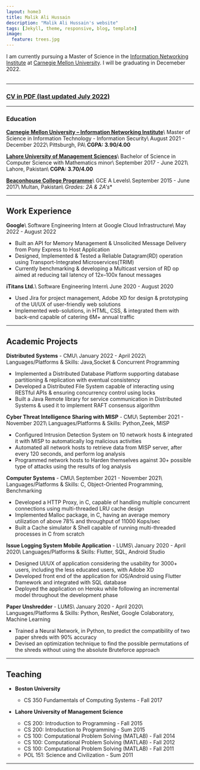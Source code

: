 ```yaml
---
layout: home3
title: Malik Ali Hussain
description: "Malik Ali Hussain's website"
tags: [Jekyll, theme, responsive, blog, template]
image:
  feature: trees.jpg
---
```


I am currently pursuing a Master of Science in the [Information Networking Institute](https://www.cmu.edu/ini/) at [Carnegie Mellon University](https://www.cmu.edu). I will be graduating in Decemeber 2022. 
<br />
<br />


---

### [CV in PDF (last updated July 2022)](../AliRazaCV.pdf)

---

### Education

**[Carnegie Mellon University – Information Networking Institute](https://www.cmu.edu/ini/)**\\
   Master of Science in Information Technology - Information Security\\
   August 2021 - December 2022\\
   Pittsburgh, PA\\
   **CGPA: 3.90/4.00**

**[Lahore University of Management Sciences](https://lums.edu.pk/)**\\
   Bachelor of Science in Computer Science with Mathematics minor\\
   September 2017 - June 2021\\
   Lahore, Pakistan\\
   **CGPA: 3.70/4.00**
    
**[Beaconhouse College Programme](https://bcp.net.pk/multan/)**\\
   GCE A Levels\\
   September 2015 - June 2017\\
   Multan, Pakistan\\
   **Grades: 2A* & 2A's**

---
## Work Experience

**Google**\\
  Software Engineering Intern at Google Cloud Infrastructure\\
  May 2022 - August 2022
   
   - Built an API for Memory Management & Unsolicited Message Delivery from Pony Express to Host Application
   - Designed, Implemented & Tested a Reliable Datagram(RD) operation using Transport-Integrated Microservices(TRIM)
   - Currently benchmarking & developing a Multicast version of RD op aimed at reducing tail latency of 12x–100x fanout messages
	
**iTitans Ltd.**\\
  Software Engineering Intern\\
  June 2020 - August 2020 
  
   - Used Jira for project management, Adobe XD for design & prototyping of the UI/UX of user-friendly web solutions
   - Implemented web-solutions, in HTML, CSS, & integrated them with back-end capable of catering 6M+ annual traffic

---

## Academic Projects

**Distributed Systems** - CMU\\
  January 2022 - April 2022\\
  Languages/Platforms & Skills: Java,Socket & Concurrent Programming  
    
   - Implemented a Distributed Database Platform supporting database partitioning & replication with eventual consistency
   - Developed a Distributed File System capable of interacting using RESTful APIs & ensuring concurrency control using locks
   - Built a Java Remote library for service communication in Distributed Systems & used it to implement RAFT consensus algorithm

**Cyber Threat Intelligence Sharing with MISP** - CMU\\
  September 2021 - November 2021\\
  Languages/Platforms & Skills: Python,Zeek, MISP
    
   - Configured Intrusion Detection System on 10 network hosts & integrated it with MISP to automatically log malicious activities
   - Automated all network hosts to retrieve data from MISP server, after every 120 seconds, and perform log analysis 
   - Programmed network hosts to Harden themselves against 30+ possible type of attacks using the results of log analysis

**Computer Systems** - CMU\\
  September 2021 - November 2021\\
  Languages/Platforms & Skills: C, Object-Oriented Programming, Benchmarking
   
   - Developed a HTTP Proxy, in C, capable of handling multiple concurrent connections using multi-threaded LRU cache design
   - Implemented Malloc package, in C, having an average memory utilization of above 78% and throughput of 11000 Kops/sec
   - Built a Cache simulator & Shell capable of running multi-threaded processes in C from scratch 

**Issue Logging System Mobile Application** - LUMS\\
  January 2020 - April 2020\\
  Languages/Platforms & Skills: Flutter, SQL, Android Studio
  
   - Designed UI/UX of application considering the usability for 3000+ users, including the less educated users, with Adobe XD
   - Developed front end of the application for iOS/Android using Flutter framework and integrated with SQL database
   - Deployed the application on Heroku while following an incremental model throughout the development phase

**Paper Unshredder** - LUMS\\
  January 2020 - April 2020\\
  Languages/Platforms & Skills: Python, ResNet, Google Colaboratory, Machine Learning  
  
   - Trained a Neural Network, in Python, to predict the compatibility of two paper shreds with 90% accuracy
   - Devised an optimization technique to find the possible permutations of the shreds without using the absolute Bruteforce approach


---

## Teaching  

- **Boston University** 
	- CS 350 Fundamentals of Computing Systems - Fall 2017

- **Lahore University of Management Science**
	- CS 200: Introduction to Programming - Fall 2015
	- CS 200: Introduction to Programming - Sum 2015
	- CS 100: Computational Problem Solving (MATLAB) - Fall 2014
	- CS 100: Computational Problem Solving (MATLAB) - Fall 2012
	- CS 100: Computational Problem Solving (MATLAB) - Fall 2011
	- POL 151: Science and Civilization - Sum 2011
	
---


